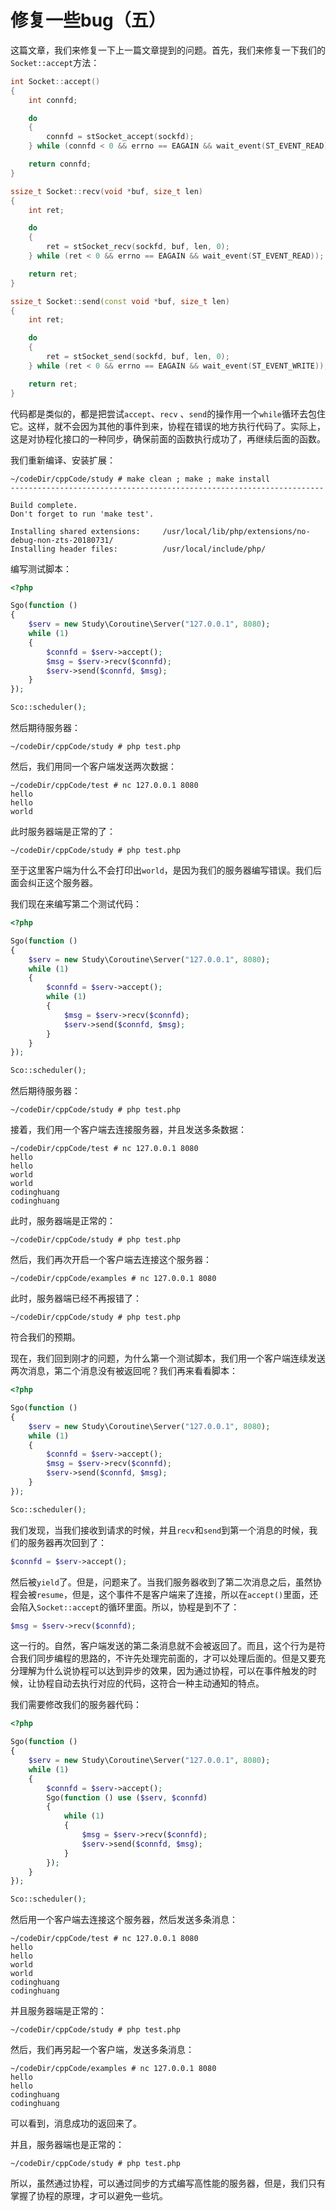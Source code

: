 # 修复一些bug（五）

这篇文章，我们来修复一下上一篇文章提到的问题。首先，我们来修复一下我们的`Socket::accept`方法：

```cpp
int Socket::accept()
{
    int connfd;

    do
    {
        connfd = stSocket_accept(sockfd);
    } while (connfd < 0 && errno == EAGAIN && wait_event(ST_EVENT_READ));

    return connfd;
}

ssize_t Socket::recv(void *buf, size_t len)
{
    int ret;

    do
    {
        ret = stSocket_recv(sockfd, buf, len, 0);
    } while (ret < 0 && errno == EAGAIN && wait_event(ST_EVENT_READ));

    return ret;
}

ssize_t Socket::send(const void *buf, size_t len)
{
    int ret;

    do
    {
        ret = stSocket_send(sockfd, buf, len, 0);
    } while (ret < 0 && errno == EAGAIN && wait_event(ST_EVENT_WRITE));

    return ret;
}
```

代码都是类似的，都是把尝试`accept`、`recv` 、`send`的操作用一个`while`循环去包住它。这样，就不会因为其他的事件到来，协程在错误的地方执行代码了。实际上，这是对协程化接口的一种同步，确保前面的函数执行成功了，再继续后面的函数。

我们重新编译、安装扩展：

```shell
~/codeDir/cppCode/study # make clean ; make ; make install
----------------------------------------------------------------------

Build complete.
Don't forget to run 'make test'.

Installing shared extensions:     /usr/local/lib/php/extensions/no-debug-non-zts-20180731/
Installing header files:          /usr/local/include/php/
```

编写测试脚本：

```php
<?php

Sgo(function ()
{
    $serv = new Study\Coroutine\Server("127.0.0.1", 8080);
    while (1)
    {
        $connfd = $serv->accept();
        $msg = $serv->recv($connfd);
        $serv->send($connfd, $msg);
    }
});

Sco::scheduler();

```

然后期待服务器：

```shell
~/codeDir/cppCode/study # php test.php

```

然后，我们用同一个客户端发送两次数据：

```shell
~/codeDir/cppCode/test # nc 127.0.0.1 8080
hello
hello
world

```

此时服务器端是正常的了：

```shell
~/codeDir/cppCode/study # php test.php

```

至于这里客户端为什么不会打印出`world`，是因为我们的服务器编写错误。我们后面会纠正这个服务器。

我们现在来编写第二个测试代码：

```php
<?php

Sgo(function ()
{
    $serv = new Study\Coroutine\Server("127.0.0.1", 8080);
    while (1)
    {
        $connfd = $serv->accept();
        while (1)
        {
            $msg = $serv->recv($connfd);
            $serv->send($connfd, $msg);
        }
    }
});

Sco::scheduler();
```

然后期待服务器：

```shell
~/codeDir/cppCode/study # php test.php

```

接着，我们用一个客户端去连接服务器，并且发送多条数据：

```shell
~/codeDir/cppCode/test # nc 127.0.0.1 8080
hello
hello
world
world
codinghuang
codinghuang

```

此时，服务器端是正常的：

```shell
~/codeDir/cppCode/study # php test.php

```

然后，我们再次开启一个客户端去连接这个服务器：

```shell
~/codeDir/cppCode/examples # nc 127.0.0.1 8080

```

此时，服务器端已经不再报错了：

```shell
~/codeDir/cppCode/study # php test.php

```

符合我们的预期。

现在，我们回到刚才的问题，为什么第一个测试脚本，我们用一个客户端连续发送两次消息，第二个消息没有被返回呢？我们再来看看脚本：

```php
<?php

Sgo(function ()
{
    $serv = new Study\Coroutine\Server("127.0.0.1", 8080);
    while (1)
    {
        $connfd = $serv->accept();
        $msg = $serv->recv($connfd);
        $serv->send($connfd, $msg);
    }
});

Sco::scheduler();
```

我们发现，当我们接收到请求的时候，并且`recv`和`send`到第一个消息的时候，我们的服务器再次回到了：

```php
$connfd = $serv->accept();
```

然后被`yield`了。但是，问题来了。当我们服务器收到了第二次消息之后，虽然协程会被`resume`，但是，这个事件不是客户端来了连接，所以在`accept()`里面，还会陷入`Socket::accept`的循环里面。所以，协程是到不了：

```php
$msg = $serv->recv($connfd);
```

这一行的。自然，客户端发送的第二条消息就不会被返回了。而且，这个行为是符合我们同步编程的思路的，不许先处理完前面的，才可以处理后面的。但是又要充分理解为什么说协程可以达到异步的效果，因为通过协程，可以在事件触发的时候，让协程自动去执行对应的代码，这符合一种主动通知的特点。

我们需要修改我们的服务器代码：

```php
<?php

Sgo(function ()
{
    $serv = new Study\Coroutine\Server("127.0.0.1", 8080);
    while (1)
    {
        $connfd = $serv->accept();
        Sgo(function () use ($serv, $connfd)
        {
            while (1)
            {
                $msg = $serv->recv($connfd);
                $serv->send($connfd, $msg);
            }
        });
    }
});

Sco::scheduler();
```

然后用一个客户端去连接这个服务器，然后发送多条消息：

```shell
~/codeDir/cppCode/test # nc 127.0.0.1 8080
hello
hello
world
world
codinghuang
codinghuang

```

并且服务器端是正常的：

```shell
~/codeDir/cppCode/study # php test.php

```

然后，我们再另起一个客户端，发送多条消息：

```shell
~/codeDir/cppCode/examples # nc 127.0.0.1 8080
hello
hello
codinghuang
codinghuang

```

可以看到，消息成功的返回来了。

并且，服务器端也是正常的：

```shell
~/codeDir/cppCode/study # php test.php

```

所以，虽然通过协程，可以通过同步的方式编写高性能的服务器，但是，我们只有掌握了协程的原理，才可以避免一些坑。
